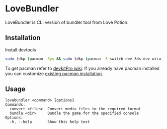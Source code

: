 # LoveBundler

LoveBundler is CLI version of bundler tool from Love Potion.

## Installation

Install devtools

```bash
sudo (dkp-)pacman -Syu && sudo (dkp-)pacman -S switch-dev 3ds-dev wiiu-dev
```

To get pacman refer to [devkitPro wiki](https://devkitpro.org/wiki/Getting_Started).
If you already have pacman installed you can customize [existing pacman installation](https://devkitpro.org/wiki/devkitPro_pacman#Customising_Existing_Pacman_Install).

## Usage

```
lovebundler <command> [options]
Commands:
  convert <files>  Convert media files to the required format
  bundle <dir>     Bundle the game for the specified console
Options:
  -h, --help       Show this help text
```

